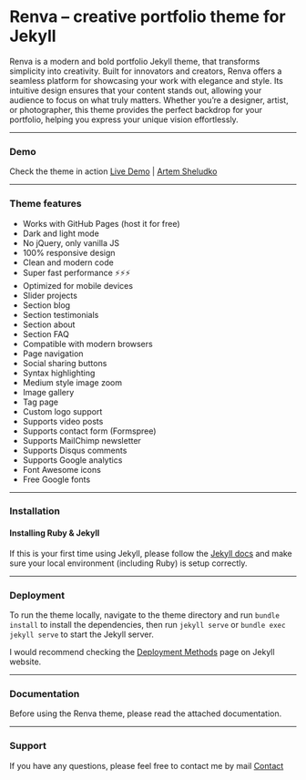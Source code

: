 # Renva – creative portfolio theme for Jekyll

Renva is a modern and bold portfolio Jekyll theme, that transforms simplicity into creativity. Built for innovators and creators, Renva offers a seamless platform for showcasing your work with elegance and style. Its intuitive design ensures that your content stands out, allowing your audience to focus on what truly matters. Whether you’re a designer, artist, or photographer, this theme provides the perfect backdrop for your portfolio, helping you express your unique vision effortlessly.

* * *

### Demo

Check the theme in action [Live Demo](https://renva.netlify.app/) |
[Artem Sheludko](https://jekyllthemes.io/developers/artem-sheludko)

* * *

### Theme features

- Works with GitHub Pages (host it for free)
- Dark and light mode
- No jQuery, only vanilla JS
- 100% responsive design
- Clean and modern code
- Super fast performance ⚡⚡⚡
- Optimized for mobile devices
- Slider projects
- Section blog
- Section testimonials
- Section about
- Section FAQ
- Compatible with modern browsers
- Page navigation
- Social sharing buttons
- Syntax highlighting
- Medium style image zoom
- Image gallery
- Tag page
- Custom logo support
- Supports video posts
- Supports contact form (Formspree)
- Supports MailChimp newsletter
- Supports Disqus comments
- Supports Google analytics
- Font Awesome icons
- Free Google fonts

* * *

### Installation

#### Installing Ruby & Jekyll

If this is your first time using Jekyll, please follow the [Jekyll docs](https://jekyllrb.com/docs/installation/) and make sure your local environment (including Ruby) is setup correctly.

* * *

### Deployment

To run the theme locally, navigate to the theme directory and run `bundle install` to install the dependencies, then run `jekyll serve` or `bundle exec jekyll serve` to start the Jekyll server.

I would recommend checking the [Deployment Methods](https://jekyllrb.com/docs/deployment-methods/) page on Jekyll website.

* * *

### Documentation

Before using the Renva theme, please read the attached documentation.

* * *

### Support

<p>If you have any questions, please feel free to contact me by mail <a href="mailto:hi.artemsheludko@gmail.com">Contact</a><p>